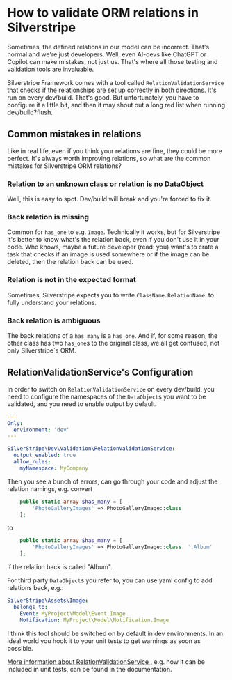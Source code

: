 # How to validate ORM relations in Silverstripe

Sometimes, the defined relations in our model can be incorrect. That's normal and we're just developers. Well, even AI-devs like ChatGPT or Copilot can make mistakes, not just us. That's where all those testing and validation tools are invaluable.

Silverstripe Framework comes with a tool called `RelationValidationService` that checks if the relationships are set up correctly in both directions. It's run on every dev/build. That's good. But unfortunately, you have to configure it a little bit, and then it may shout out a long red list when running dev/build?flush. 

## Common mistakes in relations

Like in real life, even if you think your relations are fine, they could be more perfect. It's always worth improving relations, so what are the common mistakes for Silverstripe ORM relations?

### Relation to an unknown class or relation is no DataObject

Well, this is easy to spot. Dev/build will break and you're forced to fix it.

### Back relation is missing

Common for `has_one` to e.g. `Image`. Technically it works, but for Silverstripe it's better to know what's the relation back, even if you don't use it in your code. Who knows, maybe a future developer (read: you) want's to crate a task that checks if an image is used somewhere or if the image can be deleted, then the relation back can be used. 

### Relation is not in the expected format

Sometimes, Silverstripe expects you to write `ClassName.RelationName`. to fully understand your relations.

### Back relation is ambiguous

The back relations of a `has_many` is a `has_one`. And if, for some reason, the other class has two `has_one`s to the original class, we all get confused, not only Silverstripe`s ORM.

## RelationValidationService's Configuration

In order to switch on `RelationValidationService` on every dev/build, you need to configure the namespaces of the `DataObject`s you want to be validated, and you need to enable output by default.

```yaml
---
Only:
  environment: 'dev'
---

SilverStripe\Dev\Validation\RelationValidationService:
  output_enabled: true
  allow_rules:
    myNamespace: MyCompany
```

Then you see a bunch of errors, can go through your code and adjust the relation namings, e.g. convert

```php
    public static array $has_many = [
        'PhotoGalleryImages' => PhotoGalleryImage::class
    ];
```

to

```php
    public static array $has_many = [
        'PhotoGalleryImages' => PhotoGalleryImage::class. '.Album'
    ];
```

if the relation back is called "Album".

For third party `DataObject`s you refer to, you can use yaml config to add relations back, e.g.:

```yaml
SilverStripe\Assets\Image:
  belongs_to:
    Event: MyProject\Model\Event.Image
    Notification: MyProject\Model\Notification.Image
```

I think this tool should be switched on by default in dev environments. In an ideal world you hook it to your unit tests to get warnings as soon as possible.

[More information about RelationValidationService ](https://docs.silverstripe.org/en/5/developer_guides/model/relations/#validating-relations), e.g. how it can be included in unit tests, can be found in the documentation.